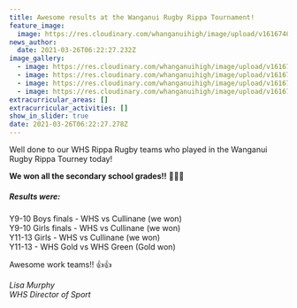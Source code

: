 ```yaml
---
title: Awesome results at the Wanganui Rugby Rippa Tournament!
feature_image:
  image: https://res.cloudinary.com/whanganuihigh/image/upload/v1616740001/News/Prefects%20Camp%202021/164769153_1839748026174295_7435037439915167725_o.jpg
news_author:
  date: 2021-03-26T06:22:27.232Z
image_gallery:
  - image: https://res.cloudinary.com/whanganuihigh/image/upload/v1616740023/News/Prefects%20Camp%202021/162931982_1839748059507625_8263557330306743305_o.jpg
  - image: https://res.cloudinary.com/whanganuihigh/image/upload/v1616740038/News/Prefects%20Camp%202021/163416935_1839748042840960_4652066987910020861_o.jpg
  - image: https://res.cloudinary.com/whanganuihigh/image/upload/v1616740051/News/Prefects%20Camp%202021/163575842_1839748032840961_3277995437110702288_o.jpg
  - image: https://res.cloudinary.com/whanganuihigh/image/upload/v1616740068/News/Prefects%20Camp%202021/164495556_1839748062840958_6623781224746951974_o.jpg
extracurricular_areas: []
extracurricular_activities: []
show_in_slider: true
date: 2021-03-26T06:22:27.278Z
---
```

Well done to our WHS Rippa Rugby teams who played in the Wanganui Rugby Rippa Tourney today! 

**We won all the secondary school grades!!** 💚💛🎉

##### Results were:  
Y9-10 Boys finals - WHS vs Cullinane (we won)  
Y9-10 Girls finals - WHS vs Cullinane (we won)  
Y11-13 Girls - WHS vs Cullinane (we won)  
Y11-13 - WHS Gold vs WHS Green (Gold won)

Awesome work teams!! 👍👍

*Lisa Murphy  
WHS Director of Sport*
